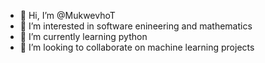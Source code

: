 - 👋 Hi, I’m @MukwevhoT
- 👀 I’m interested in software enineering and mathematics
- 🌱 I’m currently learning python
- 💞️ I’m looking to collaborate on machine learning projects

<!---
MukwevhoT/MukwevhoT is a ✨ special ✨ repository because its `README.md` (this file) appears on your GitHub profile.
You can click the Preview link to take a look at your changes.
--->
